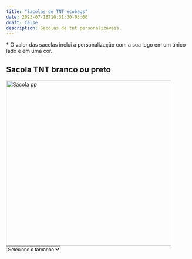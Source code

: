 ```yaml
---
title: "Sacolas de TNT ecobags"
date: 2023-07-18T10:31:30-03:00
draft: false
description: Sacolas de tnt personalizáveis.
---
```


<p>* O valor das sacolas inclui a personalização com a sua logo em um único lado e em uma cor.</p>


## Sacola TNT branco ou preto

<img src="/img/products/sacola-tnt.jpeg" alt="Sacola pp" title="Sacola pp" style="width: 450px; height: auto;">

<select id="tamanho1" onchange="mostrarPreco1()">
  <option value="" selected>Selecione o tamanho</option>
  <option value="p">34x40cm</option>
</select>

<div id="preco1"></div>

<script>
  function mostrarPreco1() {
    var tamanhoSelecionado1 = document.getElementById("tamanho1").value;
    var preco1;

    switch (tamanhoSelecionado1) {
      case "p":
        preco1 = "1000 unidades R$ 3,64<br>" +
                "500 unidades R$ 3,84<br>" +
                "300 unidades R$ 3,94<br>";
        break;
      default:
        preco1 = "";
    }

    document.getElementById("preco1").innerHTML = preco1;
  }
</script>

